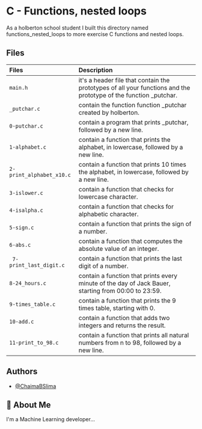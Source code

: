 # C - Functions, nested loops

As a holberton school student I built this directory named functions_nested_loops to more exercise C functions and nested loops.

## Files

| Files |  Description                |
| :-------- |  :------------------------- |
| `main.h` | it's a header file that contain the prototypes of all your functions and the prototype of the function _putchar.|
| `_putchar.c`| contain the function function _putchar created by holberton. |
|  `0-putchar.c` |contain a program that prints _putchar, followed by a new line. |
| `1-alphabet.c` | contain a function that prints the alphabet, in lowercase, followed by a new line. |
| `2-print_alphabet_x10.c` | contain a function that prints 10 times the alphabet, in lowercase, followed by a new line. |
|`3-islower.c` |contain a function that checks for lowercase character.|
| `4-isalpha.c` | contain  a function that checks for alphabetic character. |
| `5-sign.c` |contain  a function that prints the sign of a number. |
| `6-abs.c` | contain a function that computes the absolute value of an integer.|
|` 7-print_last_digit.c` |contain  a function that prints the last digit of a number.|
| `8-24_hours.c`| contain a function that prints every minute of the day of Jack Bauer, starting from 00:00 to 23:59. |
| `9-times_table.c`| contain  a function that prints the 9 times table, starting with 0. |
| `10-add.c`| contain a function that adds two integers and returns the result. |
| `11-print_to_98.c`| contain a function that prints all natural numbers from n to 98, followed by a new line. |

## Authors

- [@ChaimaBSlima](https://github.com/ChaimaBSlima)


## 🚀 About Me
I'm a Machine Learning developer...
